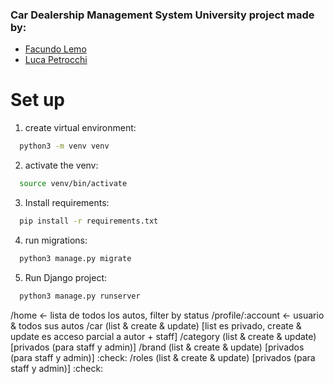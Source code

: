 ### Car Dealership Management System University project made by:
- [Facundo Lemo](https://github.com/FacuLemo)
- [Luca Petrocchi](https://github.com/lucapetrocchi)

# Set up
1. create virtual environment:
```bash
  python3 -m venv venv
```
2. activate the venv:
```bash
  source venv/bin/activate
```
3. Install requirements:
```bash
  pip install -r requirements.txt
```
4. run migrations:
```bash
  python3 manage.py migrate
```
5. Run Django project:
```bash
  python3 manage.py runserver
```

/home <- lista de todos los autos, filter by status
/profile/:account <- usuario & todos sus autos
/car (list & create & update) [list es privado, create & update es acceso parcial a autor + staff]
/category (list & create & update) [privados (para staff y admin)]
/brand (list & create & update) [privados (para staff y admin)] :check:
/roles (list & create & update) [privados (para staff y admin)] :check:
